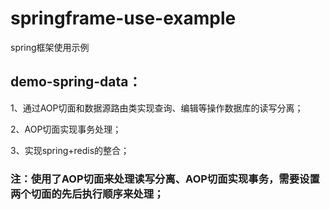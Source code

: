 # springframe-use-example
spring框架使用示例
## demo-spring-data：
1、通过AOP切面和数据源路由类实现查询、编辑等操作数据库的读写分离；

2、AOP切面实现事务处理；

3、实现spring+redis的整合；

### 注：使用了AOP切面来处理读写分离、AOP切面实现事务，需要设置两个切面的先后执行顺序来处理；
